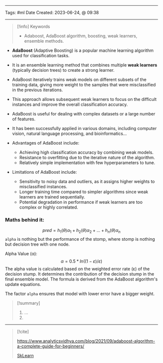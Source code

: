 ------------------------- 
Tags: #ml 
Date Created:  2023-06-24, @ 09:38

---
>[!info] Keywords
>* Adaboost, AdaBoost algorithm, boosting, weak learners, ensemble methods.

- **AdaBoost** (Adaptive Boosting) is a popular machine learning algorithm used for classification tasks.
- It is an ensemble learning method that combines multiple **weak learners** (typically decision trees) to create a strong learner.
- AdaBoost iteratively trains weak models on different subsets of the training data, giving more weight to the samples that were misclassified in the previous iterations.
- This approach allows subsequent weak learners to focus on the difficult instances and improve the overall classification accuracy.
- AdaBoost is useful for dealing with complex datasets or a large number of features.
- It has been successfully applied in various domains, including computer vision, natural language processing, and bioinformatics...


- Advantages of AdaBoost include:
    - Achieving high classification accuracy by combining weak models.
    - Resistance to overfitting due to the iterative nature of the algorithm.
    - Relatively simple implementation with few hyperparameters to tune.


- Limitations of AdaBoost include:
    - Sensitivity to noisy data and outliers, as it assigns higher weights to misclassified instances.
    - Longer training time compared to simpler algorithms since weak learners are trained sequentially.
    - Potential degradation in performance if weak learners are too complex or highly correlated.

### Maths behind it: 

$$pred = h_1(\theta)\alpha_{1} + h_2(\theta)\alpha_{2} + ... + h_n(\theta)\alpha_{n}$$
`alpha` is nothing but the performance of the stomp, where stomp is nothing but decision tree with one node. 

Alpha Value (α): $$α = 0.5 * ln((1 - ε) / ε)$$
The alpha value is calculated based on the weighted error rate (ε) of the decision stump. It determines the contribution of the decision stump in the final ensemble model. The formula is derived from the AdaBoost algorithm's update equations.

The factor `alpha` ensures that model with lower error have a bigger weight. 

>[!summary] 
>1. ...
>2. 

----
>[!cite] 
>
> https://www.analyticsvidhya.com/blog/2021/09/adaboost-algorithm-a-complete-guide-for-beginners/
> 
> [SkLearn](https://scikit-learn.org/stable/modules/generated/sklearn.ensemble.AdaBoostClassifier.html)
